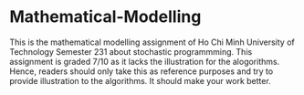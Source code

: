 # Mathematical-Modelling
This is the mathematical modelling assignment of Ho Chi Minh University of Technology Semester 231 about stochastic programmming. This assignment is graded 7/10 as it lacks the illustration for the alogorithms. Hence, readers should only take this as reference purposes and try to provide illustration to the algorithms. It should make your work better.
